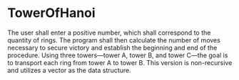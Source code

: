 # TowerOfHanoi
The user shall enter a positive number, which shall correspond to the quantity of rings. The program shall then calculate the number of moves necessary to secure victory and establish the beginning and end of the procedure. Using three towers—tower A, tower B, and tower C—the goal is to transport each ring from tower A to tower B. This version is non-recursive and utilizes a vector as the data structure.

